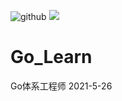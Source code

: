 ![github](https://img.shields.io/badge/release-v1.0-brightgreen)
![](https://img.shields.io/badge/Language-Go-blue?logo=go)
# Go_Learn
Go体系工程师
2021-5-26
